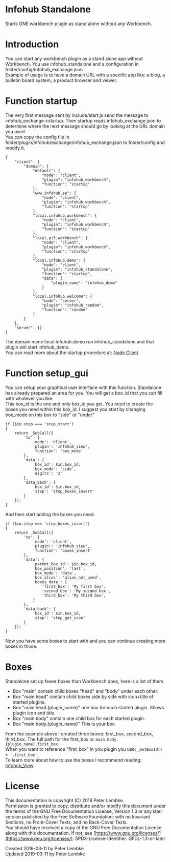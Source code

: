 # Infohub Standalone
Starts ONE workbench plugin as stand alone without any Workbench.  

# Introduction
You can start any workbench plugin as a stand alone app without Workbench. You use infohub_standalone and a configuration in folder/config/infohub_exchange.json  
Example of usage is to have a domain URL with a specific app like: a blog, a bulletin board system, a product browser and viewer.  

# Function startup
The very first message sent by include/start.js send the message to infohub_exchange->startup.
Then startup reads infohub_exchange.json to determine where the next message should go by looking at the URL domain you used.  
You can copy the config file in folder/plugin/infohub/exchange/infohub_exchange.json to folder/config and modify it.  

```
{
    "client": {
        "domain": {
            "default": {
                "node": "client",
                "plugin": "infohub_workbench",
                "function": "startup"
            },
            "www.infohub.se": {
                "node": "client",
                "plugin": "infohub_workbench",
                "function": "startup"
            },
            "local.infohub.workbench": {
                "node": "client",
                "plugin": "infohub_workbench",
                "function": "startup"
            },
            "local.pi3.workbench": {
                "node": "client",
                "plugin": "infohub_workbench",
                "function": "startup"
            },
            "local.infohub.demo": {
                "node": "client",
                "plugin": "infohub_standalone",
                "function": "startup",
                "data": {
                    "plugin_name": "infohub_demo"
                }
            },
            "local.infohub.welcome": {
                "node": "server",
                "plugin": "infohub_random",
                "function": "random"
            }
        }
    },
    "server": {}
}
```

The domain name local.infohub.demo run infohub_standalone and that plugin will start infohub_demo.  
You can read more about the startup procedure at: [Node Client](main,node_client)  

# Function setup_gui
You can setup your graphical user interface with this function. Standalone has already prepared an area for you. You will get a box_id that you can fill with whatever you like.  
This box_id is the one and only box_id you get. You need to create the boxes you need within this box_id. I suggest you start by changing box_mode on this box to "side" or "under"  

```
if ($in.step === 'step_start')
{
    return _SubCall({
        'to': {
            'node': 'client',
            'plugin': 'infohub_view',
            'function': 'box_mode'
        },
        'data': {
            'box_id': $in.box_id,
            'box_mode': 'side',
            'digits': '2'
        },
        'data_back': {
            'box_id': $in.box_id,
            'step': 'step_boxes_insert'
        }
    });
}
```

And then start adding the boxes you need.  

```
if ($in.step === 'step_boxes_insert')
{
    return _SubCall({
        'to': {
            'node': 'client',
            'plugin': 'infohub_view',
            'function': 'boxes_insert'
        },
        'data': {
            'parent_box_id': $in.box_id,
            'box_position': 'last',
            'box_mode': 'data',
            'box_alias': 'alias_not_used',
            'boxes_data': {
                'first_box': 'My first box',
                'second_box': 'My second box',
                'third_box': 'My third box',
            }
        },
        'data_back': {
            'box_id': $in.box_id,
            'step': 'step_get_icon'
        }
    });
}
```

Now you have some boxes to start with and you can continue creating more boxes in those.  

# Boxes
Standalone set up fewer boxes than Workbench does, here is a list of them  

* Box "main" contain child boxes "head" and "body" under each other.
* Box "main.head" contain child boxes side by side with icon+title of started plugins.
* Box "main.head.{plugin_name}" one box for each started plugin. Shows plugin icon and title.
* Box "main.body" contain one child box for each started plugin.
* Box "main.body.{plugin_name}" This is your box.

From the example above I created three boxes: first_box, second_box, third_box. The full path for the first_box is: `main.body.{plugin_name}.first_box`  
When you want to reference "first_box" in you plugin you use: `_GetBoxId() + '.first_box'`,  
To learn more about how to use the boxes I recommend reading: [Infohub_View](plugin,infohub_view)  

# License
This documentation is copyright (C) 2019 Peter Lembke.  
Permission is granted to copy, distribute and/or modify this document under the terms of the GNU Free Documentation License, Version 1.3 or any later version published by the Free Software Foundation; with no Invariant Sections, no Front-Cover Texts, and no Back-Cover Texts.  
You should have received a copy of the GNU Free Documentation License along with this documentation. If not, see [https://www.gnu.org/licenses/](https://www.gnu.org/licenses/).  SPDX-License-Identifier: GFDL-1.3-or-later  

Created 2019-03-11 by Peter Lembke  
Updated 2019-03-11 by Peter Lembke  
